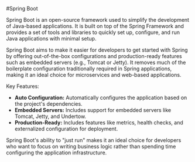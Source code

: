 #Spring Boot

Spring Boot is an open-source framework used to simplify the development of Java-based applications. It is built on top of the Spring Framework and provides a set of tools and libraries to quickly set up, configure, and run Java applications with minimal setup.

Spring Boot aims to make it easier for developers to get started with Spring by offering out-of-the-box configurations and production-ready features such as embedded servers (e.g., Tomcat or Jetty). It removes much of the boilerplate configuration traditionally required in Spring applications, making it an ideal choice for microservices and web-based applications.

Key Features:
- **Auto Configuration:** Automatically configures the application based on the project's dependencies.
- **Embedded Servers:** Includes support for embedded servers like Tomcat, Jetty, and Undertow.
- **Production-Ready:** Includes features like metrics, health checks, and externalized configuration for deployment.

Spring Boot's ability to "just run" makes it an ideal choice for developers who want to focus on writing business logic rather than spending time configuring the application infrastructure.